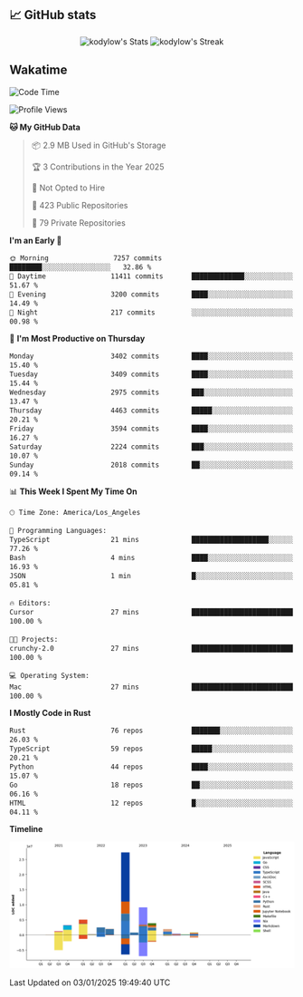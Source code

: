 ## 📈 GitHub stats
<!--START_SECTION:github-->
<div class="badges-githubstats">
  <p align="center">
    <img src="https://github-readme-stats.vercel.app/api?username=kodylow&theme=tokyonight&show_icons=true&hide_border=true&count_private=true" alt="kodylow's Stats" height="165">
    <img src="https://github-readme-streak-stats.herokuapp.com/?user=kodylow&theme=tokyonight&hide_border=true" alt="kodylow's Streak" height="165">
  </p>
</div>
<!--END_SECTION:github-->

## Wakatime 
<!--START_SECTION:waka-->
![Code Time](http://img.shields.io/badge/Code%20Time-1%2C292%20hrs%2037%20mins-blue)

![Profile Views](http://img.shields.io/badge/Profile%20Views-0-blue)

**🐱 My GitHub Data** 

> 📦 2.9 MB Used in GitHub's Storage 
 > 
> 🏆 3 Contributions in the Year 2025
 > 
> 🚫 Not Opted to Hire
 > 
> 📜 423 Public Repositories 
 > 
> 🔑 79 Private Repositories 
 > 
**I'm an Early 🐤** 

```text
🌞 Morning                7257 commits        ████████░░░░░░░░░░░░░░░░░   32.86 % 
🌆 Daytime                11411 commits       █████████████░░░░░░░░░░░░   51.67 % 
🌃 Evening                3200 commits        ████░░░░░░░░░░░░░░░░░░░░░   14.49 % 
🌙 Night                  217 commits         ░░░░░░░░░░░░░░░░░░░░░░░░░   00.98 % 
```
📅 **I'm Most Productive on Thursday** 

```text
Monday                   3402 commits        ████░░░░░░░░░░░░░░░░░░░░░   15.40 % 
Tuesday                  3409 commits        ████░░░░░░░░░░░░░░░░░░░░░   15.44 % 
Wednesday                2975 commits        ███░░░░░░░░░░░░░░░░░░░░░░   13.47 % 
Thursday                 4463 commits        █████░░░░░░░░░░░░░░░░░░░░   20.21 % 
Friday                   3594 commits        ████░░░░░░░░░░░░░░░░░░░░░   16.27 % 
Saturday                 2224 commits        ███░░░░░░░░░░░░░░░░░░░░░░   10.07 % 
Sunday                   2018 commits        ██░░░░░░░░░░░░░░░░░░░░░░░   09.14 % 
```


📊 **This Week I Spent My Time On** 

```text
🕑︎ Time Zone: America/Los_Angeles

💬 Programming Languages: 
TypeScript               21 mins             ███████████████████░░░░░░   77.26 % 
Bash                     4 mins              ████░░░░░░░░░░░░░░░░░░░░░   16.93 % 
JSON                     1 min               █░░░░░░░░░░░░░░░░░░░░░░░░   05.81 % 

🔥 Editors: 
Cursor                   27 mins             █████████████████████████   100.00 % 

🐱‍💻 Projects: 
crunchy-2.0              27 mins             █████████████████████████   100.00 % 

💻 Operating System: 
Mac                      27 mins             █████████████████████████   100.00 % 
```

**I Mostly Code in Rust** 

```text
Rust                     76 repos            ███████░░░░░░░░░░░░░░░░░░   26.03 % 
TypeScript               59 repos            █████░░░░░░░░░░░░░░░░░░░░   20.21 % 
Python                   44 repos            ████░░░░░░░░░░░░░░░░░░░░░   15.07 % 
Go                       18 repos            ██░░░░░░░░░░░░░░░░░░░░░░░   06.16 % 
HTML                     12 repos            █░░░░░░░░░░░░░░░░░░░░░░░░   04.11 % 
```



**Timeline**

![Lines of Code chart](https://raw.githubusercontent.com/Kodylow/Kodylow/master/assets/bar_graph.png)


 Last Updated on 03/01/2025 19:49:40 UTC
<!--END_SECTION:waka-->
